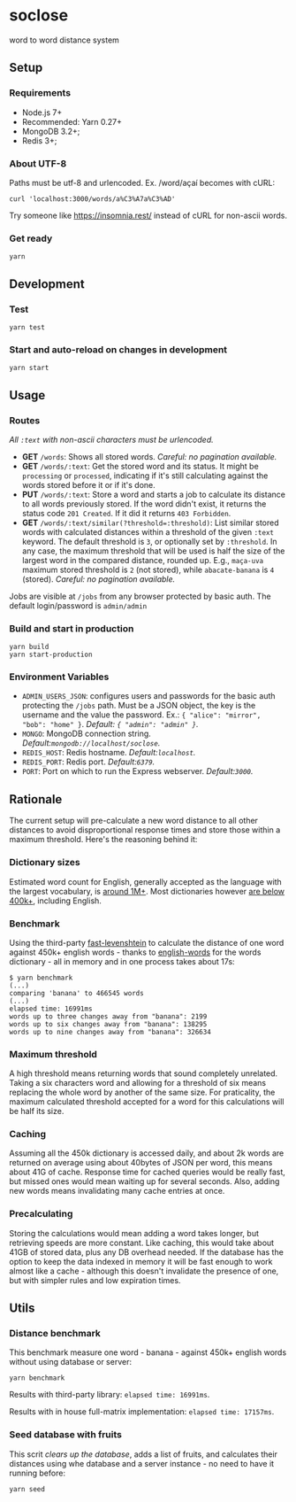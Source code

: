 soclose
=======
word to word distance system

## Setup

### Requirements
- Node.js 7+
- Recommended: Yarn 0.27+
- MongoDB 3.2+;
- Redis 3+;

### About UTF-8

Paths must be utf-8 and urlencoded. Ex. /word/açaí becomes with cURL:
```
curl 'localhost:3000/words/a%C3%A7a%C3%AD'
```
Try someone like https://insomnia.rest/ instead of cURL for non-ascii words.

### Get ready

```
yarn
```

## Development

### Test

```
yarn test
```

### Start and auto-reload on changes in development

```
yarn start
```

## Usage

### Routes

_All `:text` with non-ascii characters must be urlencoded._

- **GET** `/words`: Shows all stored words. _Careful: no pagination available._
- **GET** `/words/:text`: Get the stored word and its status. It might be
`processing` or `processed`, indicating if it's still calculating against the
words stored before it or if it's done.
- **PUT** `/words/:text`: Store a word and starts a job to calculate its
distance to all words previously stored. If the word didn't exist, it returns
the status code `201 Created`. If it did it returns `403 Forbidden`.
- **GET** `/words/:text/similar(?threshold=:threshold)`: List similar stored
words with calculated distances within a threshold of the given `:text` keyword.
The default threshold is `3`, or optionally set by `:threshold`. In any case,
the maximum threshold that will be used is half the size of the largest word in
the compared distance, rounded up. E.g., `maça-uva` maximum stored threshold is
`2` (not stored), while `abacate-banana` is `4` (stored). _Careful: no
pagination available._

Jobs are visible at `/jobs` from any browser protected by basic auth. The
default login/password is `admin/admin`

### Build and start in production

```
yarn build
yarn start-production
```

### Environment Variables

- `ADMIN_USERS_JSON`: configures users and passwords for the basic auth
protecting the `/jobs` path. Must be a JSON object, the key is the username and
the value the password. Ex.: `{ "alice": "mirror", "bob": "home" }`. _Default:
`{ "admin": "admin" }`._
- `MONGO`: MongoDB connection string. _Default:`mongodb://localhost/soclose`._
- `REDIS_HOST`: Redis hostname. _Default:`localhost`._
- `REDIS_PORT`: Redis port. _Default:`6379`._
- `PORT`: Port on which to run the Express webserver. _Default:`3000`._

## Rationale

The current setup will pre-calculate a new word distance to all other distances
to avoid disproportional response times and store those within a maximum
threshold. Here's the reasoning behind it:

### Dictionary sizes

Estimated word count for English, generally accepted as the language with the
largest vocabulary, is
[around 1M+](https://www.merriam-webster.com/help/faq-how-many-english-words).
Most dictionaries however [are below 400k+](https://dicionarioegramatica.com.br/tag/quantas-palavras-no-houaiss/),
including English.

### Benchmark

Using the third-party
[fast-levenshtein](https://github.com/hiddentao/fast-levenshtein)
to calculate the distance of one word against 450k+ english words - thanks to
[english-words](https://github.com/dwyl/english-words) for the words
dictionary - all in memory and in one process takes about 17s:
```
$ yarn benchmark
(...)
comparing 'banana' to 466545 words
(...)
elapsed time: 16991ms
words up to three changes away from "banana": 2199
words up to six changes away from "banana": 138295
words up to nine changes away from "banana": 326634
```

### Maximum threshold

A high threshold means returning words that sound completely unrelated. Taking
a six characters word and allowing for a threshold of six means replacing the
whole word by another of the same size. For praticality, the maximum calculated
threshold accepted for a word for this calculations will be half its size.

### Caching

Assuming all the 450k dictionary is accessed daily, and about 2k words are
returned on average using about 40bytes of JSON per word, this means about 41G
of cache. Response time for cached queries would be really fast, but missed
ones would mean waiting up for several seconds. Also, adding new words means
invalidating many cache entries at once.

### Precalculating

Storing the calculations would mean adding a word takes longer, but retrieving
speeds are more constant. Like caching, this would take about 41GB of stored
data, plus any DB overhead needed. If the database has the option to keep the
data indexed in memory it will be fast enough to work almost like a cache -
although this doesn't invalidate the presence of one, but with simpler rules and
low expiration times.

## Utils

### Distance benchmark

This benchmark measure one word - banana - against 450k+ english words without
using database or server:
```
yarn benchmark
```
Results with third-party library: `elapsed time: 16991ms`.

Results with in house full-matrix implementation: `elapsed time: 17157ms`.

### Seed database with fruits

This scrit _clears up the database_, adds a list of fruits, and calculates their
distances using whe database and a server instance - no need to have it running
before:
```
yarn seed
```
